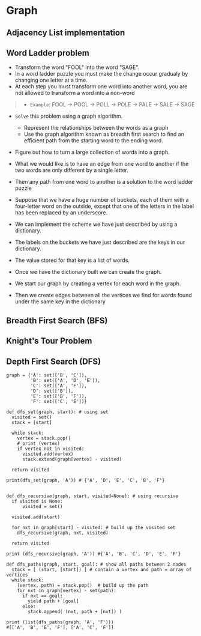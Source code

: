 # Graph

## Adjacency List implementation

## Word Ladder problem
- Transform the word "FOOL" into the word "SAGE".
- In a word ladder puzzle you must make the change occur gradualy by changing one letter at a time.
- At each step you must transform one word into another word, you are not allowed to transform a word into a non-word
>- `Example`:
  FOOL -> POOL -> POLL -> POLE -> PALE -> SALE -> SAGE

- `Solve` this problem using a graph algorithm.
  - Represent the relationships between the words as a graph
  - Use the graph algorithm known as breadth first search to find an efficient path from the starting word to the ending word.
- Figure out how to turn a large collection of words into a graph.
- What we would like is to have an edge from one word to another if the two words are only different by a single letter.
- Then any path from one word to another is a solution to the word ladder puzzle

- Suppose that we have a huge number of buckets, each of them with a four-letter word on the outside, except that one of the letters in the label has been replaced by an underscore.
- We can implement the scheme we have just described by using a dictionary.
- The labels on the buckets we have just described are the keys in our dictionary.
- The value stored for that key is a list of words.
- Once we have the dictionary built we can create the graph.
- We start our graph by creating a vertex for each word in the graph.
- Then we create edges between all the vertices we find for words found under the same key in the dictionary


## Breadth First Search (BFS)


## Knight's Tour Problem

## Depth First Search (DFS)

```python3
graph = {'A': set(['B', 'C']),
         'B': set(['A', 'D', 'E']),
         'C': set(['A', 'F']),
         'D': set(['B']),
         'E': set(['B', 'F']),
         'F': set(['C', 'E'])}

def dfs_set(graph, start): # using set
  visited = set()
  stack = [start]

  while stack:
    vertex = stack.pop()
    # print (vertex)
    if vertex not in visited:
      visited.add(vertex)
      stack.extend(graph[vertex] - visited)

  return visited

print(dfs_set(graph, 'A')) # {'A', 'D', 'E', 'C', 'B', 'F'}


def dfs_recursive(graph, start, visited=None): # using recursive
  if visited is None:
      visited = set()

  visited.add(start)

  for nxt in graph[start] - visited: # build up the visited set
    dfs_recursive(graph, nxt, visited)

  return visited

print (dfs_recursive(graph, 'A')) #{'A', 'B', 'C', 'D', 'E', 'F'}

def dfs_paths(graph, start, goal): # show all paths between 2 nodes
  stack = [ (start, [start]) ] # contain a vertex and path = array of vertices
  while stack:
    (vertex, path) = stack.pop()  # build up the path
    for nxt in graph[vertex] - set(path):
      if nxt == goal:
        yield path + [goal]
      else:
        stack.append( (nxt, path + [nxt]) )

print (list(dfs_paths(graph, 'A', 'F')))
#[['A', 'B', 'E', 'F'], ['A', 'C', 'F']]
```
